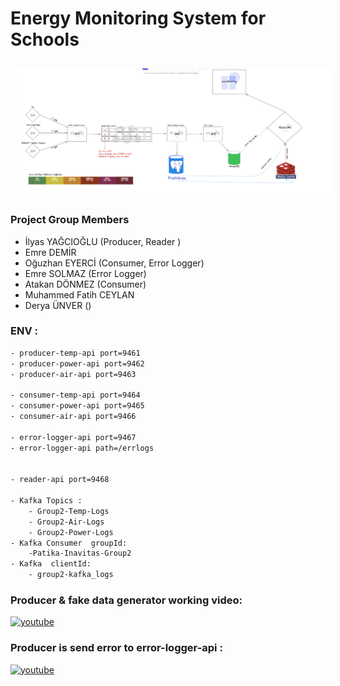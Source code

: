 
# Energy Monitoring System for Schools

<p  align="center">
<img src="img/proje_2022-01-05_14-40-33.png" alt="pelus" width="100%" height="50%" align="center" style="margin:10px">
</p>

### Project Group Members
- İlyas YAĞCIOĞLU   (Producer, Reader )
- Emre DEMİR 
- Oğuzhan EYERCİ (Consumer, Error Logger)
- Emre SOLMAZ   (Error Logger)
- Atakan DÖNMEZ (Consumer)
- Muhammed Fatih CEYLAN 
- Derya ÜNVER ()

### ENV :
```bash
- producer-temp-api port=9461
- producer-power-api port=9462
- producer-air-api port=9463

- consumer-temp-api port=9464
- consumer-power-api port=9465
- consumer-air-api port=9466

- error-logger-api port=9467
- error-logger-api path=/errlogs


- reader-api port=9468

- Kafka Topics :
    - Group2-Temp-Logs
    - Group2-Air-Logs
    - Group2-Power-Logs
- Kafka Consumer  groupId:
    -Patika-Inavitas-Group2
- Kafka  clientId: 
    - group2-kafka_logs


```
###  Producer & fake data generator working video:

<a href="https://youtu.be/lW16hMUe1_I" target="_blank">
     <img src="https://camo.githubusercontent.com/241d4106ff5edca2ee25e04dcf4546fad9d20b626f7a10990307e8f83e95459f/68747470733a2f2f696d672e736869656c64732e696f2f62616467652f796f75747562652d2532334646303030302e7376673f267374796c653d666f722d7468652d6261646765266c6f676f3d796f7574756265266c6f676f436f6c6f723d7768697465253232" alt="youtube">
</a>

###  Producer is send error to error-logger-api :

<a href="https://youtu.be/vaKyr5OrAA0" target="_blank">
     <img src="https://camo.githubusercontent.com/241d4106ff5edca2ee25e04dcf4546fad9d20b626f7a10990307e8f83e95459f/68747470733a2f2f696d672e736869656c64732e696f2f62616467652f796f75747562652d2532334646303030302e7376673f267374796c653d666f722d7468652d6261646765266c6f676f3d796f7574756265266c6f676f436f6c6f723d7768697465253232" alt="youtube">
</a>